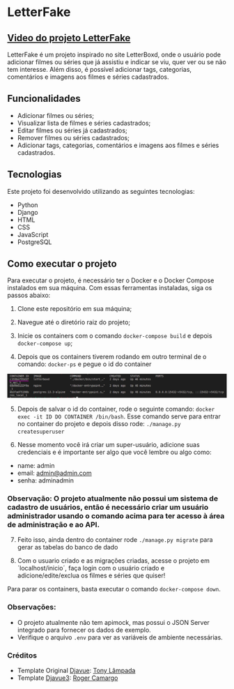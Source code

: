 # LetterFake
## [Video do projeto LetterFake](https://drive.google.com/file/d/1wts2voPos7j3guxRpidMIDeGsoxs5feC/view?usp=share_link)


LetterFake é um projeto inspirado no site LetterBoxd, onde o usuário pode adicionar filmes ou séries que já assistiu e indicar se viu, quer ver ou se não tem interesse. Além disso, é possível adicionar tags, categorias, comentários e imagens aos filmes e séries cadastrados.


## Funcionalidades

- Adicionar filmes ou séries;
- Visualizar lista de filmes e séries cadastrados;
- Editar filmes ou séries já cadastrados;
- Remover filmes ou séries cadastrados;
- Adicionar tags, categorias, comentários e imagens aos filmes e séries cadastrados.

## Tecnologias

Este projeto foi desenvolvido utilizando as seguintes tecnologias:

- Python
- Django
- HTML
- CSS
- JavaScript
- PostgreSQL

## Como executar o projeto

Para executar o projeto, é necessário ter o Docker e o Docker Compose instalados em sua máquina. Com essas ferramentas instaladas, siga os passos abaixo:

1. Clone este repositório em sua máquina;

2. Navegue até o diretório raiz do projeto;

3. Inicie os containers com o comando `docker-compose build` e depois `docker-compose up`;

4. Depois que os containers tiverem rodando em outro terminal de o comando: `docker-ps` e pegue o id do container

![exemplo id do container letterboxd](frontend/static/id_container.png)

5. Depois de salvar o id do container, rode o seguinte comando: `docker exec -it ID DO CONTAINER /bin/bash`. Esse comando serve para entrar no container do projeto e depois disso rode: `./manage.py createsuperuser`

6. Nesse momento você irá criar um super-usuário, adicione suas credenciais e é importante ser algo que você lembre ou algo como:

- name: admin
- email: admin@admin.com
- senha: adminadmin

### **Observação:** O projeto atualmente não possui um sistema de cadastro de usuários, então é necessário criar um usuário administrador usando o comando acima para ter acesso à área de administração e ao API.

7. Feito isso, ainda dentro do container rode `./manage.py migrate` para gerar as tabelas do banco de dado

8. Com o usuario criado e as migrações criadas, acesse o projeto em ´localhost/inicio´, faça login com o usuário criado e adicione/edite/exclua os filmes e séries que quiser! 

Para parar os containers, basta executar o comando `docker-compose down`.

### **Observações:**
- O projeto atualmente não tem apimock, mas possui o JSON Server integrado para fornecer os dados de exemplo.
- Verifique o arquivo `.env` para ver as variáveis de ambiente necessárias.

### **Créditos**
- Template Original [Djavue](https://github.com/evolutio/djavue): [Tony Lâmpada](https://github.com/tonylampada)
- Template [Djavue3](https://github.com/huogerac/djavue): [Roger Camargo](https://github.com/huogerac)